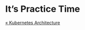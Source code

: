 <script>
document.getElementById('terminal-mkdocs-side-panel').style.display = "none";
document.getElementsByClassName('terminal-mkdocs-main-grid')[0].style.display="block";
document.body.style.backgroundColor = '#D0C9A6';
function remove() {
  try {
    document.getElementsByClassName('terminal-mkdocs-footer-grid')[0].style.display="none";
  } catch (e) {
    setTimeout(remove, 16);
  }
}
remove();
</script>

# It’s Practice Time

[« Kubernetes Architecture](001-007-kubernetes-architecture.md)